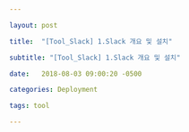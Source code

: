 ```yaml
---

layout: post

title:  "[Tool_Slack] 1.Slack 개요 및 설치"

subtitle: "[Tool_Slack] 1.Slack 개요 및 설치"

date:   2018-08-03 09:00:20 -0500

categories: Deployment

tags: tool

---
```













